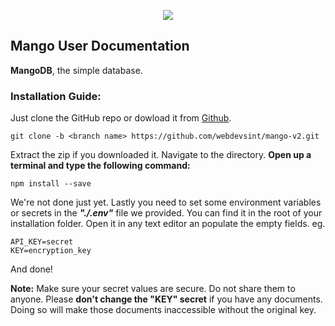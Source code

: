 <p align="center"><img src="https://cdn.discordapp.com/attachments/773953073272848386/907001591159218247/video_image__2_-removebg-preview.png"></img></p>

## Mango User Documentation

**MangoDB**, the simple database.

### Installation Guide: <a name="install"></a>
Just clone the GitHub repo or dowload it from [Github](https://github.com/webdevsint/mango-v2).
```
git clone -b <branch name> https://github.com/webdevsint/mango-v2.git
```

Extract the zip if you downloaded it. Navigate to the directory. **Open up a terminal and type the following command:**
```
npm install --save
```
We're not done just yet. Lastly you need to set some <a name="env">environment variables</a> or secrets in the **_"./.env"_** file we provided. You can find it in the root of your installation folder. Open it in any text editor an populate the empty fields. eg.
```
API_KEY=secret
KEY=encryption_key
```
And done!

**Note:** Make sure your secret values are secure. Do not share them to anyone. Please **don't change the "KEY" secret** if you have any documents. Doing so will make those documents inaccessible without the original key.
